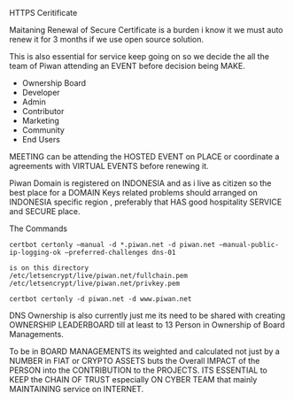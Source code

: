 HTTPS Ceritificate

Maitaning Renewal of Secure Certificate is a burden i know it we must auto renew it for 3 months if we use open source solution.

This is also essential for service keep going on so we decide the all the team of Piwan attending an EVENT before decision being MAKE.

- Ownership Board
- Developer
- Admin
- Contributor
- Marketing
- Community
- End Users

MEETING can be attending the HOSTED EVENT on PLACE or coordinate a agreements with VIRTUAL EVENTS before renewing it.

Piwan Domain is registered on INDONESIA and as i live as citizen so the best place for a DOMAIN Keys related problems should arranged on INDONESIA specific region , preferably that HAS good hospitality SERVICE and SECURE place.

The Commands

```
certbot certonly –manual -d *.piwan.net -d piwan.net –manual-public-ip-logging-ok –preferred-challenges dns-01

is on this directory
/etc/letsencrypt/live/piwan.net/fullchain.pem
/etc/letsencrypt/live/piwan.net/privkey.pem

certbot certonly -d piwan.net -d www.piwan.net
```

DNS Ownership is also currently just me its need to be shared with creating OWNERSHIP LEADERBOARD till at least to 13 Person in Ownership of Board Managements.

To be in BOARD MANAGEMENTS its weighted and calculated not just by a NUMBER in FIAT or CRYPTO ASSETS buts the Overall IMPACT of the PERSON into the CONTRIBUTION to the PROJECTS. ITS ESSENTIAL to KEEP the CHAIN OF TRUST especially ON CYBER TEAM that mainly MAINTAINING service on INTERNET.

